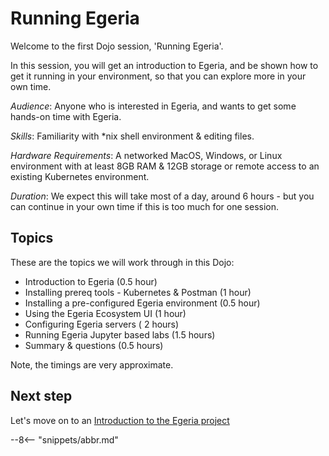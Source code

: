 <!-- SPDX-License-Identifier: CC-BY-4.0 -->
<!-- Copyright Contributors to the ODPi Egeria project 2022. -->

# Running Egeria

Welcome to the first Dojo session, 'Running Egeria'.

In this session, you will get an introduction to Egeria, and be shown how to 
get it running in your environment, so that you can explore more in your own time.

*Audience*: Anyone who is interested in Egeria, and wants to get some hands-on time with Egeria.

*Skills*: Familiarity with *nix shell environment & editing files.

*Hardware Requirements*: A networked MacOS, Windows, or Linux environment with at least 8GB RAM & 12GB storage or remote access to an existing Kubernetes environment.

*Duration*: We expect this will take most of a day, around 6 hours - but you can continue in your own time if this is too much for one session.

## Topics

These are the topics we will work through in this Dojo:

  - Introduction to Egeria (0.5 hour)
  - Installing prereq tools - Kubernetes & Postman (1 hour)
  - Installing a pre-configured Egeria environment (0.5 hour)
  - Using the Egeria Ecosystem UI (1 hour)
  - Configuring Egeria servers ( 2 hours)
  - Running Egeria Jupyter based labs (1.5 hours)
  - Summary & questions (0.5 hours)

Note, the timings are very approximate. 

## Next step

Let's move on to an [Introduction to the Egeria project](./education/egeria-dojo/running-egeria/egeria-introduction)


--8<-- "snippets/abbr.md"
